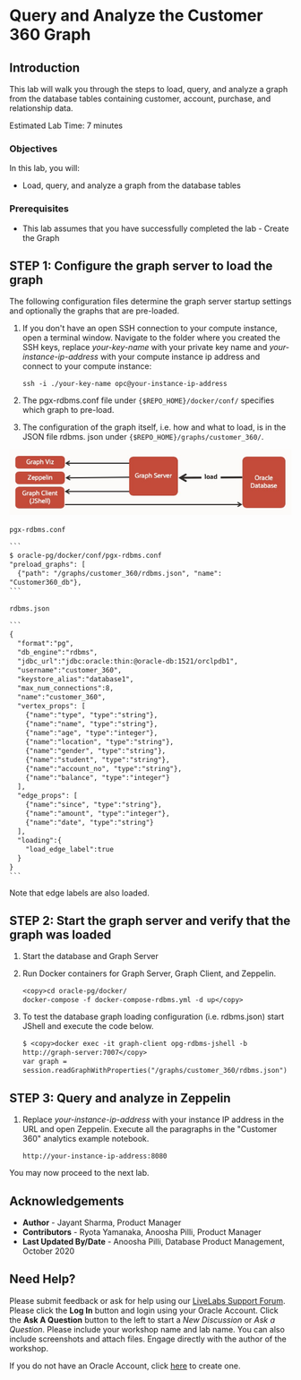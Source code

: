 # Query and Analyze the Customer 360 Graph

## Introduction

This lab will walk you through the steps to load, query, and analyze a graph from the database tables containing customer, account, purchase, and relationship data.

Estimated Lab Time: 7 minutes

### Objectives

In this lab, you will:
* Load, query, and analyze a graph from the database tables

### Prerequisites

* This lab assumes that you have successfully completed the lab - Create the Graph

## **STEP 1:** Configure the graph server to load the graph

The following configuration files determine the graph server startup settings and optionally the graphs that are pre-loaded.

1. If you don't have an open SSH connection to your compute instance, open a terminal window. Navigate to the folder where you created the SSH keys, replace *your-key-name* with your private key name and *your-instance-ip-address* with your compute instance ip address and connect to your compute instance:

    ```
    ssh -i ./your-key-name opc@your-instance-ip-address
    ```

2. The pgx-rdbms.conf file under `{$REPO_HOME}/docker/conf/` specifies which graph to pre-load.

3. The configuration of the graph itself, i.e. how and what to load, is in the JSON file rdbms.  json under `{$REPO_HOME}/graphs/customer_360/`.

  ![](images/load_conf.jpg)

  `pgx-rdbms.conf`

    ```
    $ oracle-pg/docker/conf/pgx-rdbms.conf
    "preload_graphs": [
      {"path": "/graphs/customer_360/rdbms.json", "name": "Customer360_db"},
    ```

  `rdbms.json`

    ```
    {
      "format":"pg",
      "db_engine":"rdbms",
      "jdbc_url":"jdbc:oracle:thin:@oracle-db:1521/orclpdb1",
      "username":"customer_360",
      "keystore_alias":"database1",
      "max_num_connections":8,
      "name":"customer_360",
      "vertex_props": [
        {"name":"type", "type":"string"},
        {"name":"name", "type":"string"},
        {"name":"age", "type":"integer"},
        {"name":"location", "type":"string"},
        {"name":"gender", "type":"string"},
        {"name":"student", "type":"string"},
        {"name":"account_no", "type":"string"},
        {"name":"balance", "type":"integer"}
      ],
      "edge_props": [
        {"name":"since", "type":"string"},
        {"name":"amount", "type":"integer"},
        {"name":"date", "type":"string"}
      ],
      "loading":{
        "load_edge_label":true
      }
    }
    ```

  Note that edge labels are also loaded.

## **STEP 2:** Start the graph server and verify that the graph was loaded

1. Start the database and Graph Server

2. Run Docker containers for Graph Server, Graph Client, and Zeppelin.

    ```
    <copy>cd oracle-pg/docker/
    docker-compose -f docker-compose-rdbms.yml -d up</copy>
    ```

3. To test the database graph loading configuration (i.e. rdbms.json) start JShell and execute the code below.

    ```
    $ <copy>docker exec -it graph-client opg-rdbms-jshell -b http://graph-server:7007</copy>
    var graph = session.readGraphWithProperties("/graphs/customer_360/rdbms.json")
    ```

## **STEP 3:** Query and analyze in Zeppelin

1. Replace *your-instance-ip-address* with your instance IP address in the URL and open Zeppelin. Execute all the paragraphs in the "Customer 360" analytics example notebook.

    ```
    http://your-instance-ip-address:8080
    ```

You may now proceed to the next lab.

## Acknowledgements

* **Author** -  Jayant Sharma, Product Manager
* **Contributors** - Ryota Yamanaka, Anoosha Pilli, Product Manager
* **Last Updated By/Date** - Anoosha Pilli, Database Product Management, October 2020

## Need Help?
Please submit feedback or ask for help using our [LiveLabs Support Forum](https://community.oracle.com/tech/developers/categories/oracle-graph). Please click the **Log In** button and login using your Oracle Account. Click the **Ask A Question** button to the left to start a *New Discussion* or *Ask a Question*.  Please include your workshop name and lab name.  You can also include screenshots and attach files.  Engage directly with the author of the workshop.

If you do not have an Oracle Account, click [here](https://profile.oracle.com/myprofile/account/create-account.jspx) to create one.


